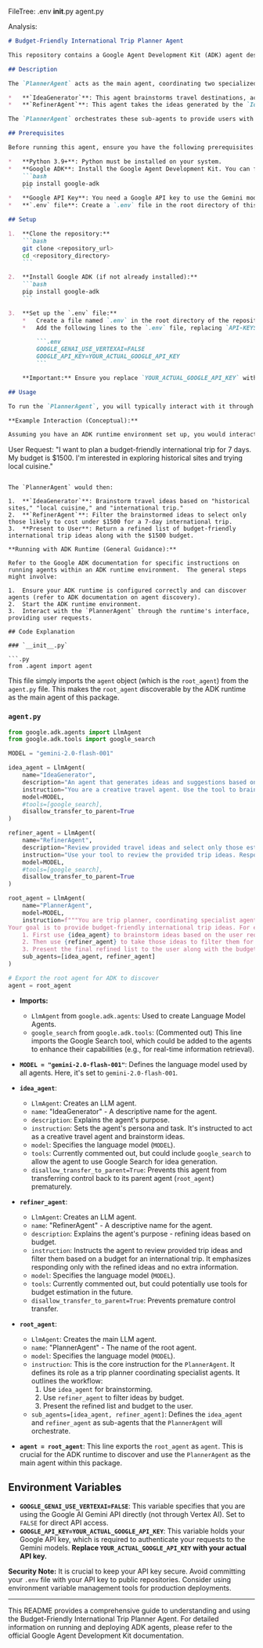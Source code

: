 
FileTree:
.env
__init__.py
agent.py

Analysis:
```markdown
# Budget-Friendly International Trip Planner Agent

This repository contains a Google Agent Development Kit (ADK) agent designed to help users plan budget-friendly international trips. It leverages a multi-agent system to brainstorm travel ideas and refine them based on a user-provided budget.

## Description

The `PlannerAgent` acts as the main agent, coordinating two specialized sub-agents:

*   **`IdeaGenerator`**: This agent brainstorms travel destinations, activities, and itineraries based on user preferences and requests. It acts as a creative travel agent, generating a wide range of initial ideas.
*   **`RefinerAgent`**: This agent takes the ideas generated by the `IdeaGenerator` and filters them to select only those estimated to be within the user's budget for an international trip. It ensures the final suggestions are budget-conscious.

The `PlannerAgent` orchestrates these sub-agents to provide users with a refined list of international trip ideas that align with their budget.

## Prerequisites

Before running this agent, ensure you have the following prerequisites:

*   **Python 3.9+**: Python must be installed on your system.
*   **Google ADK**: Install the Google Agent Development Kit. You can find installation instructions in the [official Google ADK documentation](https://developers.google.com/agent-development-kit).  Typically, this involves:
    ```bash
    pip install google-adk
    ```
*   **Google API Key**: You need a Google API key to use the Gemini models. You can obtain one from the [Google Cloud Console](https://console.cloud.google.com/).
*   **`.env` file**: Create a `.env` file in the root directory of this repository to store your API key.

## Setup

1.  **Clone the repository:**
    ```bash
    git clone <repository_url>
    cd <repository_directory>
    ```

2.  **Install Google ADK (if not already installed):**
    ```bash
    pip install google-adk
    ```

3.  **Set up the `.env` file:**
    *   Create a file named `.env` in the root directory of the repository.
    *   Add the following lines to the `.env` file, replacing `API-KEYS` with your actual Google API key:

        ```.env
        GOOGLE_GENAI_USE_VERTEXAI=FALSE
        GOOGLE_API_KEY=YOUR_ACTUAL_GOOGLE_API_KEY
        ```

    **Important:** Ensure you replace `YOUR_ACTUAL_GOOGLE_API_KEY` with your valid Google API key.

## Usage

To run the `PlannerAgent`, you will typically interact with it through an ADK runtime environment or a custom application that utilizes the ADK.

**Example Interaction (Conceptual):**

Assuming you have an ADK runtime environment set up, you would interact with the `PlannerAgent` by providing a user request. For example:

```
User Request: "I want to plan a budget-friendly international trip for 7 days. My budget is $1500. I'm interested in exploring historical sites and trying local cuisine."
```

The `PlannerAgent` would then:

1.  **`IdeaGenerator`**: Brainstorm travel ideas based on "historical sites," "local cuisine," and "international trip."
2.  **`RefinerAgent`**: Filter the brainstormed ideas to select only those likely to cost under $1500 for a 7-day international trip.
3.  **Present to User**: Return a refined list of budget-friendly international trip ideas along with the $1500 budget.

**Running with ADK Runtime (General Guidance):**

Refer to the Google ADK documentation for specific instructions on running agents within an ADK runtime environment.  The general steps might involve:

1.  Ensure your ADK runtime is configured correctly and can discover agents (refer to ADK documentation on agent discovery).
2.  Start the ADK runtime environment.
3.  Interact with the `PlannerAgent` through the runtime's interface, providing user requests.

## Code Explanation

### `__init__.py`

```.py
from .agent import agent
```

This file simply imports the `agent` object (which is the `root_agent`) from the `agent.py` file. This makes the `root_agent` discoverable by the ADK runtime as the main agent of this package.

### `agent.py`

```.py
from google.adk.agents import LlmAgent
from google.adk.tools import google_search

MODEL = "gemini-2.0-flash-001"

idea_agent = LlmAgent(
    name="IdeaGenerator",
    description="An agent that generates ideas and suggestions based on user preferences and requests.",
    instruction="You are a creative travel agent. Use the tool to brainstorm ideas and suggestions for travel destinations, activities, and itineraries based on user preferences.",
    model=MODEL,
    #tools=[google_search],
    disallow_transfer_to_parent=True
)

refiner_agent = LlmAgent(
    name="RefinerAgent",
    description="Review provided travel ideas and select only those estimated to cost under the provided budget for a international trip.",
    instruction="Use your tool to review the provided trip ideas. Respond only with the ideas likely to cost under the provided budget for a international trip. Do not provide any additional information.",
    model=MODEL,
    #tools=[google_search],
    disallow_transfer_to_parent=True
)

root_agent = LlmAgent(
    name="PlannerAgent",
    model=MODEL,
    instruction=f"""You are trip planner, coordinating specialist agents.
Your goal is to provide budget-friendly international trip ideas. For each user requests follow the below instructions:
    1. First use {idea_agent} to brainstorm ideas based on the user requests.
    2. Then use {refiner_agent} to take those ideas to filter them for the provided budget.
    3. Present the final refined list to the user along with the budget.""",
    sub_agents=[idea_agent, refiner_agent]
)

# Export the root agent for ADK to discover
agent = root_agent
```

*   **Imports:**
    *   `LlmAgent` from `google.adk.agents`:  Used to create Language Model Agents.
    *   `google_search` from `google.adk.tools`:  (Commented out) This line imports the Google Search tool, which could be added to the agents to enhance their capabilities (e.g., for real-time information retrieval).

*   **`MODEL = "gemini-2.0-flash-001"`**: Defines the language model used by all agents. Here, it's set to `gemini-2.0-flash-001`.

*   **`idea_agent`**:
    *   `LlmAgent`: Creates an LLM agent.
    *   `name`: "IdeaGenerator" -  A descriptive name for the agent.
    *   `description`: Explains the agent's purpose.
    *   `instruction`: Sets the agent's persona and task. It's instructed to act as a creative travel agent and brainstorm ideas.
    *   `model`: Specifies the language model (`MODEL`).
    *   `tools`:  Currently commented out, but could include `google_search` to allow the agent to use Google Search for idea generation.
    *   `disallow_transfer_to_parent=True`: Prevents this agent from transferring control back to its parent agent (`root_agent`) prematurely.

*   **`refiner_agent`**:
    *   `LlmAgent`: Creates an LLM agent.
    *   `name`: "RefinerAgent" - A descriptive name for the agent.
    *   `description`: Explains the agent's purpose - refining ideas based on budget.
    *   `instruction`:  Instructs the agent to review provided trip ideas and filter them based on a budget for an international trip. It emphasizes responding only with the refined ideas and no extra information.
    *   `model`: Specifies the language model (`MODEL`).
    *   `tools`:  Currently commented out, but could potentially use tools for budget estimation in the future.
    *   `disallow_transfer_to_parent=True`: Prevents premature control transfer.

*   **`root_agent`**:
    *   `LlmAgent`: Creates the main LLM agent.
    *   `name`: "PlannerAgent" -  The name of the root agent.
    *   `model`: Specifies the language model (`MODEL`).
    *   `instruction`:  This is the core instruction for the `PlannerAgent`. It defines its role as a trip planner coordinating specialist agents. It outlines the workflow:
        1.  Use `idea_agent` for brainstorming.
        2.  Use `refiner_agent` to filter ideas by budget.
        3.  Present the refined list and budget to the user.
    *   `sub_agents=[idea_agent, refiner_agent]`:  Defines the `idea_agent` and `refiner_agent` as sub-agents that the `PlannerAgent` will orchestrate.

*   **`agent = root_agent`**:  This line exports the `root_agent` as `agent`. This is crucial for the ADK runtime to discover and use the `PlannerAgent` as the main agent within this package.

## Environment Variables

*   **`GOOGLE_GENAI_USE_VERTEXAI=FALSE`**:  This variable specifies that you are using the Google AI Gemini API directly (not through Vertex AI). Set to `FALSE` for direct API access.
*   **`GOOGLE_API_KEY=YOUR_ACTUAL_GOOGLE_API_KEY`**: This variable holds your Google API key, which is required to authenticate your requests to the Gemini models. **Replace `YOUR_ACTUAL_GOOGLE_API_KEY` with your actual API key.**

**Security Note:**  It is crucial to keep your API key secure. Avoid committing your `.env` file with your API key to public repositories. Consider using environment variable management tools for production deployments.

---

This README provides a comprehensive guide to understanding and using the Budget-Friendly International Trip Planner Agent. For detailed information on running and deploying ADK agents, please refer to the official Google Agent Development Kit documentation.
```
